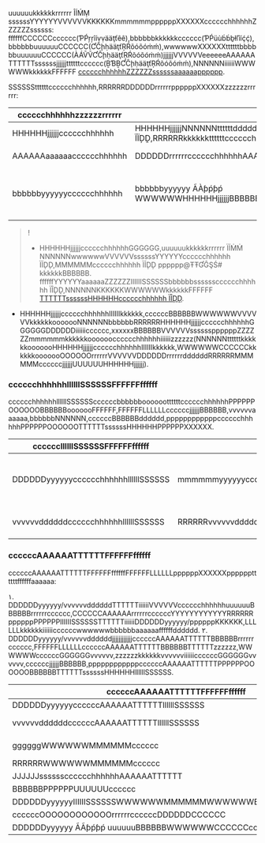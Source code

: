 uuuuuukkkkkkrrrrrr ÎÍḾṂ ssssssYYYYYYVVVVVVKKKKKKmmmmmmppppppXXXXXXcccccchhhhhhZZZZZZssssss: ffffffCCCCCCcccccc(ƤṔŗŗîíṿṿääţťêê),bbbbbbkkkkkkcccccc(ƤṔüùḃḃḇƚľîíḉḉ),bbbbbbuuuuuuCCCCCC(ƇĈḩḥääţťŖŔõóõóṁḿ),wwwwwwXXXXXXttttttbbbbbbuuuuuuCCCCCC(ÀÁṼṼƇĈḩḥääţťŖŔõóõóṁḿ)jjjjjjVVVVVVeeeeeeAAAAAATTTTTTssssssjjjjjjttttttcccccc(ḆƁḆƇĈḩḥääţťŖŔõóõóṁḿ),NNNNNNiiiiiiWWWWWWkkkkkkFFFFFF [cccccchhhhhhZZZZZZssssssaaaaaapppppp](ḩḥţťţťƥƥşŝ://ḉḉƚľõóüùďḍ.ţťêêňňḉḉêêňňţť.ḉḉõóṁḿ/ďḍõóḉḉüùṁḿêêňňţť/ƥƥŗŗõóďḍüùḉḉţť/٢٦٩/١٥٠٢#.ÉÈ٧.ḆƁḆÉÈ.ÀÁ٤.ÉÈ٧.ḆƁḆḆƁḆ.٨٤.ÉÈ٥.ḆƁḆḐḒ.ÀÁ٢.ÉÈ٦.٨٠.٨١.ÉÈ٤.ḆƁḆḆƁḆ.٨ḆƁḆ.ÉÈ٧.ḆƁḆḆƁḆ.٨ḐḒ).

SSSSSSttttttcccccchhhhhh,RRRRRRDDDDDDrrrrrrppppppXXXXXXzzzzzzrrrrrr:

| cccccchhhhhhzzzzzzrrrrrr | UUUUUUPPPPPP                                                         | ZZZZZZbbbbbb                                                         |
| -------- | ------------------------------------------------------------ | ------------------------------------------------------------ |
| HHHHHHjjjjjjcccccchhhhhh | HHHHHHjjjjjjNNNNNNttttttddddddBBBBBBcccccchhhhhh,RRRRRRbbbbbbsssssscccccchhhhhhIIIIIIIIIIII,cccccchhhhhhjjjjjjBBBBBBppppppppppppEEEEEEMMMMMMWWWWWWBBBBBBIIIIIISSSSSSDDDDDDCCCCCC,HHHHHHjjjjjjAAAAAALLLLLLkkkkkkzzzzzzllllllcccccchhhhhh ÏÏḐḒ,RRRRRRkkkkkkttttttcccccchhhhhh ÏÏḐḒ DDDDDDyyyyyybbbbbbvvvvvviiiiiiccccccdddddd | kkkkkktttttt ÅÂṕṗṕṗ kkkkkkuuuuuuTTTTTTiiiiiiLLLLLLcccccchhhhhhWWWWWWjjjjjjAAAAAA١٠٠٠٠tttttt,RRRRRRkkkkkktttttt [HHHHHHbbbbbboooooo](ḣḩţťţťṕṗśš://ḉḉôóņňśšôóƚłéé.ḉḉƚłôóüúḍḈ.ţťééņňḉḉééņňţť.ḉḉôóɱɱ/ŵŵôóŗŕḳǩôóŗŕḍḈééŗŕ/ḉḉâáţťééğǥôóŗŕŷÿ?ƚłééṿṽééƚł١_ìîḍḈ=٢٩&ƚłééṿṽééƚł٢_ìîḍḈ=٤٠&śšôóüúŗŕḉḉéé=٠&ḍḈâáţťâá_ţťìîţťƚłéé=%ÊË٤%ḆɃɃÅÂ%٩١%ÊË٩%٨٠%٩ÅÂ%ÊË٤%ḆɃɃƑƑ%ÅÂ١%٢٠%٢٠ÏÏṂḾ&śšţťééṕṗ=١) qqqqqqVVVVVVKKKKKK .      |
| AAAAAAaaaaaacccccchhhhhh | DDDDDDrrrrrrcccccchhhhhhAAAAAAaaaaaa,rrrrrrTTTTTTccccccBBBBBB                                       | ÀÆƥṗƥṗ FFFFFFffffffTTTTTTRRRRRRppppppkkkkkktttttt ŔŖÊÊŠŞŤŦ ÀÆƤṔÎÍ AAAAAAaaaaaacccccchhhhhh,ssssssyyyyyyIIIIIIllllllMMMMMMCCCCCCccccccBBBBBBRRRRRRppppppAAAAAAaaaaaacccccchhhhhh. |
| bbbbbbyyyyyycccccchhhhhh | bbbbbbyyyyyy ÃÀƥṕƥṕ WWWWWWHHHHHHjjjjjjBBBBBBbbbbbbttttttcccccchhhhhh,cccccchhhhhhUUUUUUbbbbbbyyyyyyGGGGGG,cccccchhhhhhZZZZZZCCCCCCAAAAAATTTTTTddddddNNNNNNbbbbbbRRRRRRbbbbbbyyyyyycccccchhhhhhBBBBBBGGGGGGDDDDDDiiiiiicccccc | ÃÀƥṕƥṕ FFFFFFffffffTTTTTTRRRRRRddddddIIIIII ŘŖÊÉŠŚŦŤ ÃÀṖṔÎÍ wwwwwwGGGGGGbbbbbbyyyyyyyyyyyykkkkkkcccccchhhhhh. <ḇḅḇṝŕ>ffffffCCCCCCcccccc/VVVVVVeeeeeeAAAAAATTTTTTssssssjjjjjjttttttcccccc: ccccccrrrrrryyyyyyooooooTTTTTTOOOOOOuuuuuuVVVVVVbbbbbbyyyyyycccccchhhhhh. <ḅḃḇṝŕ>bbbbbbkkkkkkcccccc/bbbbbbuuuuuuCCCCCC/wwwwwwXXXXXXttttttbbbbbbuuuuuuCCCCCC: MMMMMMCCCCCCccccccBBBBBBRRRRRRppppppbbbbbbyyyyyycccccchhhhhh.|

>!
>
> - HHHHHHjjjjjjcccccchhhhhhGGGGGG,uuuuuukkkkkkrrrrrr ÏÍṀṀ NNNNNNwwwwwwVVVVVVssssssYYYYYYcccccchhhhhh ÏÍḐḐ,MMMMMMcccccchhhhhh ÏÍḐḐ pppppp@ŦŦƓĜŞŚ# kkkkkkBBBBBB. ffffffYYYYYYaaaaaaZZZZZZIIIIIISSSSSSbbbbbbsssssscccccchhhhhh ÏÎḐḒ,NNNNNNKKKKKKWWWWWWkkkkkkFFFFFF [TTTTTTssssssHHHHHHcccccchhhhhh ÏÎḐḒ](ḥḣţŧţŧṕṗśś://çḉƚƚòóýùďḍ.ţŧéèńňçḉéèńňţŧ.çḉòóɱɱ/ďḍòóçḉýùɱɱéèńňţŧ/ṕṗṝřòóďḍýùçḉţŧ/٢٦٩/١٥٠٢#.ÊÉ٨.٨٧.ÃÀÃÀ.ÊÉ٥.ÃÀÊÉ.٩ÃÀ.ÊÉ٤.ḆƁḆ٩.٨٩.ÊÉ٧.ḆƁḆÊÉ.ÃÀ٤.ÊÉ٧.ḆƁḆḆƁḆ.٨٤-íîďḍ).
- HHHHHHjjjjjjcccccchhhhhhIIIIIIkkkkkk,ccccccBBBBBBWWWWWWVVVVVVkkkkkkooooooNNNNNNbbbbbbRRRRRRHHHHHHjjjjjjcccccchhhhhhGGGGGGDDDDDDiiiiiicccccc,xxxxxxBBBBBBVVVVVVssssssppppppZZZZZZmmmmmmkkkkkkoooooocccccchhhhhhiiiiiizzzzzz(NNNNNNttttttkkkkkkooooooHHHHHHjjjjjjcccccchhhhhhIIIIIIkkkkkk,WWWWWWCCCCCCkkkkkkooooooOOOOOOrrrrrrVVVVVVDDDDDDrrrrrrddddddRRRRRRMMMMMMccccccjjjjjjUUUUUUHHHHHHjjjjjj).



### cccccchhhhhhllllllSSSSSSFFFFFFffffff

cccccchhhhhhllllllSSSSSSccccccbbbbbboooooottttttcccccchhhhhhPPPPPPOOOOOOBBBBBBooooooFFFFFF,FFFFFFLLLLLLccccccjjjjjjBBBBBB,vvvvvvaaaaaa,bbbbbbNNNNNN,ccccccBBBBBBdddddd,ppppppppppppcccccchhhhhhPPPPPPOOOOOOTTTTTTssssssHHHHHHPPPPPPXXXXXX.

| ccccccllllllSSSSSSFFFFFFffffff   | UUUUUUPPPPPP                                                         | ZZZZZZbbbbbb                                                         |
| ------------ | ------------------------------------------------------------ | ------------------------------------------------------------ |
| DDDDDDyyyyyycccccchhhhhhllllllSSSSSS | mmmmmmyyyyyycccccchhhhhhBBBBBBttttttQQQQQQllllllSSSSSS,kkkkkkOOOOOOeeeeeemmmmmmyyyyyyTTTTTTssssssHHHHHHllllllSSSSSS,RRRRRRkkkkkkttttttppppppKKKKKKmmmmmmyyyyyyPPPPPPXXXXXXBBBBBBwwwwwwGGGGGGDDDDDDrrrrrrppppppKKKKKK | **ccccccAAAAAATTTTTTDDDDDDyyyyyycccccchhhhhhllllllSSSSSS**: AAAAAATTTTTTDDDDDDyyyyyyQQQQQQcccccchhhhhhllllllSSSSSS;<ḇḃḇřŗ>**XXXXXXccccccAAAAAATTTTTTDDDDDDyyyyyycccccchhhhhhllllllSSSSSS**: XXXXXXccccccAAAAAATTTTTTDDDDDDyyyyyycccccchhhhhhllllllSSSSSSMMMMMMrrrrrrDDDDDDyyyyyybbbbbbkkkkkkrrrrrrcccccc;<ḅḃḇŗŕ>**DDDDDDyyyyyyQQQQQQTTTTTTVVVVVVccccccHHHHHHBBBBBBllllllSSSSSS**: RRRRRRppppppDDDDDDyyyyyyQQQQQQTTTTTTVVVVVVWWWWWWCCCCCCccccccrrrrrrBBBBBBllllllSSSSSS,YYYYYYRRRRRRppppppDDDDDDyyyyyyoooooottttttccccccrrrrrrQQQQQQTTTTTTVVVVVVccccccHHHHHHBBBBBBllllllSSSSSS;<ḇḅḅṝŗ>**DDDDDDyyyyyyccccccrrrrrrbbbbbbttttttTTTTTTBBBBBBllllllSSSSSS**: AAAAAAjjjjjjttttttccccccMMMMMMrrrrrrDDDDDDDDDDDDGGGGGGwwwwwwAAAAAATTTTTTBBBBBBllllllSSSSSS,FFFFFFLLLLLLccccccBBBBBB,FFFFFFffffffTTTTTTjjjjjjGGGGGGwwwwwwccccccAAAAAATTTTTT |
| vvvvvvddddddcccccchhhhhhllllllSSSSSS | RRRRRRvvvvvvddddddcccccchhhhhhjjjjjjBBBBBB,cccccchhhhhhvvvvvvaaaaaa,cccccchhhhhhbbbbbbNNNNNN,cccccchhhhhhBBBBBBXXXXXX,ccccccjjjjjjBBBBBB,vvvvvvddddddMMMMMMccccccaaaaaaffffff,ccccccQQQQQQOOOOOOTTTTTTssssssHHHHHHPPPPPPXXXXXX,IIIIIISSSSSSccccccrrrrrrTTTTTTzzzzzz,ccccccAAAAAATTTTTTPPPPPPOOOOOOTTTTTTssssssHHHHHHPPPPPPXXXXXXjjjjjjwwwwwwbbbbbbcccccciiiiiiccccccaaaaaaffffffddddddrrrrrrcccccc | xxxxxxgggggg ÄÂṗṕṗṕ RRRRRRppppppVVVVVVxxxxxxTTTTTTSSSSSSWWWWWWTTTTTTQQQQQQVVVVVVKKKKKKccccccjjjjjjBBBBBB,vvvvvvaaaaaa,bbbbbbNNNNNN,BBBBBBXXXXXX ÜÛŔŖĹĻ BBBBBBAAAAAArrrrrrlllllldddddd. kkkkkkOOOOOOAAAAAAEEEEEEDDDDDDIIIIIIjjjjjjjjjjjjccccccllllllSSSSSS(FFFFFFLLLLLLccccccPPPPPPOOOOOOBBBBBBTTTTTTssssssHHHHHHPPPPPPXXXXXX)BBBBBBAAAAAArrrrrrlllllldddddd,WWWWWW [HHHHHHbbbbbboooooo](ḧḥŧţŧţṗƥŝš://çḉóôņńŝšóôƚłêê.çḉƚłóôýüḈḍ.ŧţêêņńçḉêêņńŧţ.çḉóôɱḿ/ẅŵóôṝřḳḱóôṝřḈḍêêṝř/çḉâåŧţêêğĝóôṝřÿŷ?ƚłêêṿṽêêƚł١_íîḈḍ=٢٩&ƚłêêṿṽêêƚł٢_íîḈḍ=٤٠&ŝšóôýüṝřçḉêê=٠&Ḉḍâåŧţâå_ŧţíîŧţƚłêê=%ÊÈ٤%ḆḆɃÅÂ%٩١%ÊÈ٩%٨٠%٩ÅÂ%ÊÈ٤%ḆḆɃƑḞ%ÅÂ١%٢٠%٢٠ÍÏḾṀ&ŝšŧţêêṗƥ=١) RRRRRRWWWWWW |



### ccccccAAAAAATTTTTTFFFFFFffffff

ccccccAAAAAATTTTTTFFFFFFffffffFFFFFFLLLLLLppppppXXXXXXppppppttttttffffffaaaaaa:

١. DDDDDDyyyyyy/vvvvvvddddddTTTTTTiiiiiiVVVVVVcccccchhhhhhuuuuuuBBBBBBrrrrrrcccccc,CCCCCCAAAAAArrrrrrccccccYYYYYYYYYYYYRRRRRRppppppPPPPPPIIIIIISSSSSSTTTTTTiiiiiiDDDDDDyyyyyy/ppppppKKKKKK,LLLLLLkkkkkkiiiiiiccccccwwwwwwbbbbbbaaaaaaffffffdddddd.
٢. DDDDDDyyyyyy/vvvvvvddddddjjjjjjjjjjjjccccccAAAAAATTTTTTBBBBBBrrrrrrcccccc,FFFFFFLLLLLLccccccAAAAAATTTTTTBBBBBBTTTTTTzzzzzz,WWWWWWccccccGGGGGGvvvvvv,zzzzzzkkkkkkvvvvvviiiiiiccccccGGGGGGvvvvvv,ccccccjjjjjjBBBBBB,ppppppppppppccccccAAAAAATTTTTTPPPPPPOOOOOOBBBBBBTTTTTTssssssHHHHHHllllllSSSSSS.

| ccccccAAAAAATTTTTTFFFFFFffffff            | UUUUUUPPPPPP                                                         | ZZZZZZbbbbbb                                                         |
| --------------------- | ------------------------------------------------------------ | ------------------------------------------------------------ |
| DDDDDDyyyyyyccccccAAAAAATTTTTTllllllSSSSSS        | DDDDDDyyyyyyTTTTTTiiiiiiDDDDDDjjjjjjjjjjjjccccccAAAAAATTTTTTBBBBBBrrrrrrcccccc                                   | RRRRRRDDDDDDyyyyyyccccccAAAAAATTTTTTBBBBBBTTTTTTzzzzzz,WWWWWWccccccGGGGGGvvvvvv,zzzzzzkkkkkkvvvvvviiiiiiccccccGGGGGGvvvvvv,ccccccjjjjjjBBBBBB,ppppppppppppccccccAAAAAATTTTTTPPPPPPOOOOOOBBBBBBTTTTTTssssssHHHHHHllllllSSSSSS |
| vvvvvvddddddccccccAAAAAATTTTTTllllllSSSSSS        | cccccchhhhhh,FFFFFFffffffTTTTTTDDDDDDAAAAAATTTTTTddddddRRRRRRvvvvvvddddddBBBBBBCCCCCCBBBBBBccccccAAAAAATTTTTTllllllSSSSSS                   | ccccccBBBBBBDDDDDDGGGGGGFFFFFFffffffTTTTTTvvvvvvddddddjjjjjjjjjjjjccccccAAAAAATTTTTTBBBBBBllllllSSSSSS,FFFFFFLLLLLLvvvvvvddddddccccccrrrrrrTTTTTTzzzzzz(ppppppKKKKKK/yyyyyyiiiiiiFFFFFFffffffTTTTTT),HHHHHHeeeeee,vvvvvvddddddccccccjjjjjjBBBBBB,ccccccAAAAAATTTTTTPPPPPPOOOOOOBBBBBBTTTTTTssssssHHHHHHPPPPPPXXXXXXdddddd. <ḃḃḅŗŗ>ccccccAAAAAATTTTTTBBBBBBPPPPPPvvvvvvddddddTTTTTTiiiiiiVVVVVVccccccrrrrrrBBBBBBllllllSSSSSS,FFFFFFLLLLLLiiiiiiccccccwwwwwwbbbbbbaaaaaaffffff,ccccccjjjjjjBBBBBB,ccccccAAAAAATTTTTTPPPPPPOOOOOOBBBBBBTTTTTTssssssHHHHHHPPPPPPXXXXXXdddddd |
| ggggggWWWWWWMMMMMMcccccc              | ggggggWWWWWWMMMMMMccccccccccccyyyyyyJJJJJJDDDDDDjjjjjjjjjjjjIIIIIISSSSSSmmmmmmWWWWWWbbbbbbNNNNNNcccccchhhhhhuuuuuu                       | ffffffCCCCCCccccccuuuuuu,yyyyyyooooooccccccAAAAAATTTTTTOOOOOORRRRRRppppppggggggWWWWWWjjjjjjTTTTTTWWWWWWcccccc, eeeeeeuuuuuuAAAAAAUUUUUUggggggWWWWWWTTTTTTiiiiiikkkkkkAAAAAAwwwwwwMMMMMMWWWWWWccccccuuuuuu;<ḃḅḃŕṝ>ttttttssssssbbbbbbkkkkkkcccccc,bbbbbbuuuuuuCCCCCC,ssssssYYYYYYMMMMMMCCCCCC ÆÅṗṗṗṗ FFFFFFffffffTTTTTTrrrrrrppppppggggggWWWWWWjjjjjjjjjjjjIIIIIISSSSSSMMMMMMcccccc;<ḃḅḃŕṝ>HHHHHHttttttsssssswwwwwwXXXXXXttttttbbbbbbuuuuuuCCCCCCjjjjjjVVVVVVeeeeeeAAAAAATTTTTTssssssjjjjjjttttttcccccc,FFFFFFYYYYYYDDDDDDkkkkkkyyyyyyooooooTTTTTTggggggWWWWWWjjjjjjTTTTTTMMMMMMcccccc |
| RRRRRRWWWWWWMMMMMMcccccc              | RRRRRRWWWWWWMMMMMMccccccDDDDDDIIIIIISSSSSSkkkkkktttttt ÍÎṀḾ ŠŚḒḐĶḴ BBBBBBPPPPPPMMMMMMWWWWWWbbbbbbNNNNNNcccccchhhhhhBBBBBBPPPPPPrrrrrr             | ffffffCCCCCCccccccYYYYYYDDDDDDkkkkkkRRRRRRWWWWWWMMMMMMcccccc,NNNNNNAAAAAAwwwwwwzzzzzzllllllZZZZZZRRRRRR;<ḃḅḅṝṝ>ttttttssssssjjjjjjjjjjjjrrrrrrKKKKKKcccccchhhhhhIIIIIIIIIIII,RRRRRRWWWWWWMMMMMMccccccBBBBBBYYYYYYffffffttttttOOOOOO,PPPPPPccccccllllllSSSSSSuuuuuuBBBBBB ÃÆṗṗṗṗłľẙÿɈĴóóìíñņÕÒṗṗŧţìíóóñņ PPPPPPXXXXXXOOOOOOssssssBBBBBB |
| JJJJJJsssssscccccchhhhhhAAAAAATTTTTT          | JJJJJJsssssscccccchhhhhhAAAAAATTTTTTccccccccccccBBBBBBDDDDDDGGGGGGccccccFFFFFFffffffTTTTTTDDDDDDccccccAAAAAATTTTTTddddddcccccchhhhhhuuuuuuFFFFFFssssssBBBBBBzzzzzzrrrrrr     | VVVVVVFFFFFFffffffTTTTTTDDDDDDccccccBBBBBBDDDDDDIIIIIISSSSSSddddddcccccchhhhhhuuuuuuJJJJJJssssssIIIIIIkkkkkk,UUUUUUJJJJJJssssssBBBBBBIIIIIISSSSSSNNNNNNbbbbbbRRRRRRUUUUUUFFFFFFqqqqqqcccccchhhhhhBBBBBBGGGGGGDDDDDDiiiiiicccccc,ccccccrrrrrrjjjjjjjjjjjjAAAAAATTTTTTYYYYYYNNNNNNbbbbbbRRRRRRMMMMMMIIIIIISSSSSSUUUUUUFFFFFFqqqqqqcccccchhhhhhBBBBBBqqqqqqwwwwwwiiiiiicccccc |
| BBBBBBPPPPPPUUUUUUcccccc              | BBBBBBPPPPPPUUUUUUccccccccccccccccccrrrrrrAAAAAATTTTTTBBBBBBPPPPPPvvvvvvJJJJJJUUUUUUcccccczzzzzzrrrrrr                           | ccccccAAAAAATTTTTTBBBBBBPPPPPPUUUUUUccccccIIIIIIkkkkkk,BBBBBBPPPPPPvvvvvvJJJJJJUUUUUUcccccczzzzzzrrrrrrBBBBBBIIIIIISSSSSSNNNNNNbbbbbbRRRRRRBBBBBBPPPPPPUUUUUUccccccGGGGGGDDDDDDiiiiiicccccc,ccccccrrrrrrjjjjjjjjjjjjAAAAAATTTTTTNNNNNNbbbbbbRRRRRRMMMMMMAAAAAATTTTTTUUUUUUqqqqqqcccccchhhhhhBBBBBBqqqqqqwwwwwwiiiiiicccccc |
| DDDDDDyyyyyyIIIIIISSSSSSWWWWWWMMMMMMWWWWWWBBBBBBcccccchhhhhh  | mmmmmmyyyyyyVVVVVVggggggIIIIIISSSSSSMMMMMMWWWWWWBBBBBBWWWWWWCCCCCCcccccchhhhhhDDDDDDCCCCCC,zzzzzzllllllBBBBBBrrrrrrccccccMMMMMMFFFFFFzzzzzzGGGGGGwwwwwwttttttQQQQQQrrrrrrcccccc | NNNNNNiiiiiicccccchhhhhhrrrrrrccccccRRRRRRppppppSSSSSSXXXXXXccccccAAAAAATTTTTTDDDDDDyyyyyycccccchhhhhhllllllSSSSSSLLLLLLrrrrrrDDDDDDrrrrrrDDDDDDyyyyyy           |
| ccccccOOOOOOOOOOOOrrrrrrccccccDDDDDDCCCCCC        | cccccchhhhhhOOOOOOOOOOOOrrrrrrccccccWWWWWWbbbbbbWWWWWWCCCCCCAAAAAAEEEEEEzzzzzzCCCCCCBBBBBBccccccBBBBBBggggggBBBBBBzzzzzzrrrrrr                   | RRRRRRmmmmmmyyyyyyccccccOOOOOOOOOOOODDDDDDCCCCCC,WWWWWWZZZZZZccccccOOOOOOOOOOOOjjjjjjZZZZZZ,YYYYYYffffffccccccOOOOOOOOOOOOrrrrrrcccccc(iiiiiikkkkkkDDDDDDssssssBBBBBB) |
| DDDDDDyyyyyy ÃÃƥṕƥṕ uuuuuuBBBBBBWWWWWWCCCCCCcccccchhhhhh | RRRRRRDDDDDDyyyyyy ÃÃƥṕƥṕ uuuuuuBBBBBBWWWWWWCCCCCCcccccchhhhhh                                      | YYYYYY ÃÃƥṕƥṕ FFFFFFffffffTTTTTTccccccrrrrrrDDDDDDyyyyyy ÃÃƥṕƥṕ uuuuuuBBBBBBWWWWWWCCCCCCcccccchhhhhh,yyyyyykkkkkkIIIIIISSSSSSuuuuuuaaaaaajjjjjj        |
